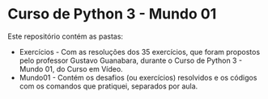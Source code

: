 # Curso de Python 3 - Mundo 01
Este repositório contém as pastas:
- Exercícios - Com as resoluções dos 35 exercícios, que foram propostos pelo professor Gustavo Guanabara, durante o Curso de Python 3 - Mundo 01, do Curso em Vídeo. 
- Mundo01 - Contém os desafios (ou exercícios) resolvidos e os códigos com os comandos que pratiquei, separados por aula.
